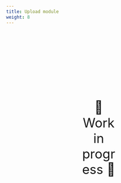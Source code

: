 ```yaml
---
title: Upload module
weight: 8
---
```

<div style="text-align: center; font-size:2.5em;margin: 200px;">🚧 Work in progress 🚧</div>